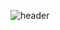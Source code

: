 ![header](https://capsule-render.vercel.app/api?type=waving&color=gradient&customColorList=2&height=230&section=header&text=keemminxu&animation=fadeIn&desc=Welcome!%20Minsu's%20gitHub&descSize=15&descAlign=82&fontAlign=73&fontAlignY=35&fontSize=60&fontColor=0000000)

